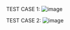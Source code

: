


TEST CASE 1:
![image](https://github.com/user-attachments/assets/f4d94e75-c575-49cf-9388-46ca37c683c2)


TEST CASE 2:
![image](https://github.com/user-attachments/assets/4047ede3-0c66-467b-864c-d9d4ee140305)



